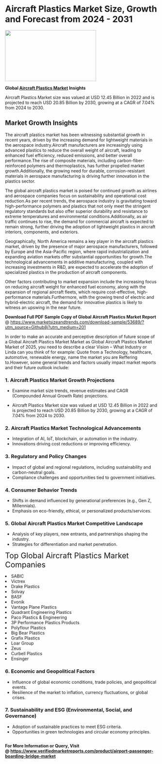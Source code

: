 <H1>Aircraft Plastics Market Size, Growth and Forecast from 2024 - 2031</H1><img class="aligncenter size-medium wp-image-584254" src="https://thirdeyenews.in/wp-content/uploads/2024/09/Global-Market-Research-300x168.jpeg" alt="" width="300" height="168" /><p><strong>Global&nbsp;<a href="https://www.marketsizeandtrends.com/download-sample/53689/?utm_source=Github8j?utm_medium=201">Aircraft Plastics Market</a> Insights</strong></p><p>Aircraft Plastics Market size was valued at USD 12.45 Billion in 2022 and is projected to reach USD 20.85 Billion by 2030, growing at a CAGR of 7.04% from 2024 to 2030.</p><p><h2>Market Growth Insights</h2> <p>The aircraft plastics market has been witnessing substantial growth in recent years, driven by the increasing demand for lightweight materials in the aerospace industry.Aircraft manufacturers are increasingly using advanced plastics to reduce the overall weight of aircraft, leading to enhanced fuel efficiency, reduced emissions, and better overall performance.The rise of composite materials, including carbon-fiber-reinforced polymers and thermoplastics, has further propelled market growth.Additionally, the growing need for durable, corrosion-resistant materials in aerospace manufacturing is driving further innovation in the plastics sector.</p> <p>The global aircraft plastics market is poised for continued growth as airlines and aerospace companies focus on sustainability and operational cost reduction.As per recent trends, the aerospace industry is gravitating toward high-performance polymers and plastics that not only meet the stringent regulatory standards but also offer superior durability and resistance to extreme temperatures and environmental conditions.Additionally, as air traffic continues to rise, the demand for commercial aircraft is expected to remain strong, further driving the adoption of lightweight plastics in aircraft interiors, components, and exteriors.</p> <p>Geographically, North America remains a key player in the aircraft plastics market, driven by the presence of major aerospace manufacturers, followed by Europe and the Asia-Pacific region, where rapid industrialization and expanding aviation markets offer substantial opportunities for growth.The technological advancements in additive manufacturing, coupled with increasing investments in R&D, are expected to accelerate the adoption of specialized plastics in the production of aircraft components.</p> <p>Other factors contributing to market expansion include the increasing focus on reducing aircraft weight for enhanced fuel economy, along with the expansion of regional aircraft fleets, which require cost-effective, high-performance materials.Furthermore, with the growing trend of electric and hybrid-electric aircraft, the demand for innovative plastics is likely to witness an upswing in the near future.</p> <p><span class=""><strong>Download Full PDF Sample Copy of Global Aircraft Plastics Market Report</strong> @ <a href="https://www.marketsizeandtrends.com/download-sample/53689/?utm_source=Github8j?utm_medium=201" target="_blank">https://www.marketsizeandtrends.com/download-sample/53689/?utm_source=Github8j?utm_medium=201</a></span></p><p>In order to make an accurate and perceptive description of future scope of a Global&nbsp;Aircraft Plastics Market Market as Global&nbsp;Aircraft Plastics Market Market of 2025, you need to describe a clear Vision &ndash; What Industry or Linda can you think of for example: Quote from a Technology, healthcare, automotive, renewable energy, name the market you are Reffering to.However, some general trends and factors usually impact market reports and their future outlook include:</p><h3>1.&nbsp;<strong>Aircraft Plastics Market Growth Projections</strong></h3><ul><li>Examine market size trends, revenue estimates and CAGR (Compounded Annual Growth Rate) projections.</li><li><p>Aircraft Plastics Market size was valued at USD 12.45 Billion in 2022 and is projected to reach USD 20.85 Billion by 2030, growing at a CAGR of 7.04% from 2024 to 2030.</p></li></ul><h3>2.&nbsp;<strong>Aircraft Plastics Market Technological Advancements</strong></h3><ul><li>Integration of AI, IoT, blockchain, or automation in the industry.</li><li>Innovations driving cost reductions or improving efficiency.</li></ul><h3>3.&nbsp;<strong>Regulatory and Policy Changes</strong></h3><ul><li>Impact of global and regional regulations, including sustainability and carbon-neutral goals.</li><li>Compliance challenges and opportunities tied to government initiatives.</li></ul><h3>4.&nbsp;<strong>Consumer Behavior Trends</strong></h3><ul><li>Shifts in demand influenced by generational preferences (e.g., Gen Z, Millennials).</li><li>Emphasis on eco-friendly, ethical, or personalized products/services.</li></ul><h3>5.&nbsp;<strong>Global Aircraft Plastics Market Competitive Landscape</strong></h3><ul><li>Analysis of key players, new entrants, and partnerships shaping the industry.</li><li>Strategies for differentiation and market penetration.</li></ul><p data-pm-slice="1 1 []"><span style="color: inherit; font-family: inherit; font-size: 25px;">Top Global Aircraft Plastics Market Companies</span></p><div class="" data-test-id=""><p><li>SABIC</li><li> Victrex</li><li> Drake Plastics</li><li> Solvay</li><li> BASF</li><li> Evonik</li><li> Vantage Plane Plastics</li><li> Quadrant Engineering Plastics</li><li> Paco Plastics & Engineering</li><li> 3P Performance Plastics Products</li><li> Polyflour Plastics</li><li> Big Bear Plastics</li><li> Grafix Plastics</li><li> Loar Group</li><li> Zeus</li><li> Curbell Plastics</li><li> Ensinger</li></p></div><h3>6.&nbsp;<strong>Economic and Geopolitical Factors</strong></h3><ul><li>Influence of global economic conditions, trade policies, and geopolitical events.</li><li>Resilience of the market to inflation, currency fluctuations, or global crises.</li></ul><h3>7.&nbsp;<strong>Sustainability and ESG (Environmental, Social, and Governance)</strong></h3><ul><li>Adoption of sustainable practices to meet ESG criteria.</li><li>Opportunities in green technologies and circular economy principles.</li></ul><h2><strong style="font-size: 14px;">For More Information or Query, Visit @&nbsp;</strong><a style="background-color: #ffffff; font-size: 14px;" href="https://www.marketsizeandtrends.com/report/aircraft-plastics-market/" target="_blank">https://www.verifiedmarketreports.com/product/airport-passenger-boarding-bridge-market</a></h2>